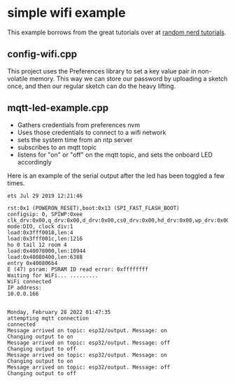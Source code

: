 # simple wifi example

This example borrows from the great tutorials over at [random nerd tutorials](https://randomnerdtutorials.com/projects-esp32/).

## config-wifi.cpp

This project uses the Preferences library to set a key value pair in non-volatile memory. This way we can store our password by uploading a sketch once, and then our regular sketch can do the heavy lifting.

## mqtt-led-example.cpp

- Gathers credentials from preferences nvm
- Uses those credentials to connect to a wifi network
- sets the system time from an ntp server
- subscribes to an mqtt topic
- listens for "on" or "off" on the mqtt topic, and sets the onboard LED accordingly

Here is an example of the serial output after the led has been toggled a few times.

``` 
ets Jul 29 2019 12:21:46

rst:0x1 (POWERON_RESET),boot:0x13 (SPI_FAST_FLASH_BOOT)
configsip: 0, SPIWP:0xee
clk_drv:0x00,q_drv:0x00,d_drv:0x00,cs0_drv:0x00,hd_drv:0x00,wp_drv:0x00
mode:DIO, clock div:1
load:0x3fff0018,len:4
load:0x3fff001c,len:1216
ho 0 tail 12 room 4
load:0x40078000,len:10944
load:0x40080400,len:6388
entry 0x400806b4
E (47) psram: PSRAM ID read error: 0xffffffff
Waiting for WiFi... .........
WiFi connected
IP address: 
10.0.0.166


Monday, February 28 2022 01:47:35
attempting mqtt connection
connected
Message arrived on topic: esp32/output. Message: on
Changing output to on
Message arrived on topic: esp32/output. Message: off
Changing output to off
Message arrived on topic: esp32/output. Message: on
Changing output to on
Message arrived on topic: esp32/output. Message: off
Changing output to off
```